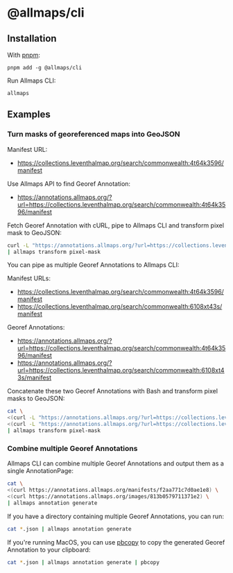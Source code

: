 # @allmaps/cli

## Installation

With [pnpm](https://pnpm.io/):

    pnpm add -g @allmaps/cli

Run Allmaps CLI:

    allmaps

## Examples

### Turn masks of georeferenced maps into GeoJSON

Manifest URL:

- https://collections.leventhalmap.org/search/commonwealth:4t64k3596/manifest

Use Allmaps API to find Georef Annotation:

- https://annotations.allmaps.org/?url=https://collections.leventhalmap.org/search/commonwealth:4t64k3596/manifest

Fetch Georef Annotation with cURL, pipe to Allmaps CLI and transform pixel mask to GeoJSON:

```bash
curl -L "https://annotations.allmaps.org/?url=https://collections.leventhalmap.org/search/commonwealth:4t64k3596/manifest" \
| allmaps transform pixel-mask
```

You can pipe as multiple Georef Annotations to Allmaps CLI:

Manifest URLs:

- https://collections.leventhalmap.org/search/commonwealth:4t64k3596/manifest
- https://collections.leventhalmap.org/search/commonwealth:6108xt43s/manifest

Georef Annotations:

- https://annotations.allmaps.org/?url=https://collections.leventhalmap.org/search/commonwealth:4t64k3596/manifest
- https://annotations.allmaps.org/?url=https://collections.leventhalmap.org/search/commonwealth:6108xt43s/manifest

Concatenate these two Georef Annotations with Bash and transform pixel masks to GeoJSON:

```bash
cat \
<(curl -L "https://annotations.allmaps.org/?url=https://collections.leventhalmap.org/search/commonwealth:4t64k3596/manifest") \
<(curl -L "https://annotations.allmaps.org/?url=https://collections.leventhalmap.org/search/commonwealth:6108xt43s/manifest") \
| allmaps transform pixel-mask
```

### Combine multiple Georef Annotations

Allmaps CLI can combine multiple Georef Annotations and output them as a single AnnotationPage:

```bash
cat \
<(curl https://annotations.allmaps.org/manifests/f2aa771c7d0ae1e8) \
<(curl https://annotations.allmaps.org/images/813b0579711371e2) \
| allmaps annotation generate
```

If you have a directory containing multiple Georef Annotations, you can run:

```bash
cat *.json | allmaps annotation generate
```

If you're running MacOS, you can use [pbcopy](https://osxdaily.com/2007/03/05/manipulating-the-clipboard-from-the-command-line/) to copy the generated Georef Annotation to your clipboard:

```bash
cat *.json | allmaps annotation generate | pbcopy
```
